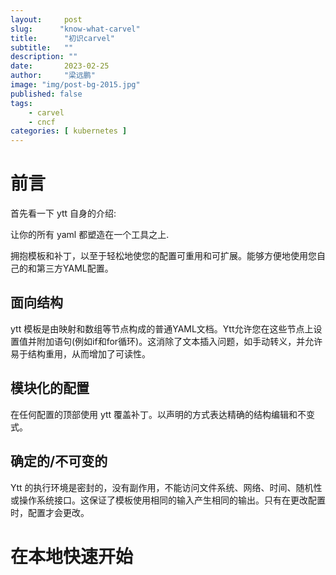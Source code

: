 ```yaml
---
layout:     post 
slug:      "know-what-carvel"
title:      "初识carvel"
subtitle:   ""
description: ""
date:       2023-02-25
author:     "梁远鹏"
image: "img/post-bg-2015.jpg"
published: false
tags:
    - carvel 
    - cncf
categories: [ kubernetes ]
---
```



# 前言    

首先看一下 ytt 自身的介绍:

让你的所有 yaml 都塑造在一个工具之上.

拥抱模板和补丁，以至于轻松地使您的配置可重用和可扩展。能够方便地使用您自己的和第三方YAML配置。

## 面向结构

ytt 模板是由映射和数组等节点构成的普通YAML文档。Ytt允许您在这些节点上设置值并附加语句(例如if和for循环)。这消除了文本插入问题，如手动转义，并允许易于结构重用，从而增加了可读性。

## 模块化的配置

在任何配置的顶部使用 ytt 覆盖补丁。以声明的方式表达精确的结构编辑和不变式。

## 确定的/不可变的

Ytt 的执行环境是密封的，没有副作用，不能访问文件系统、网络、时间、随机性或操作系统接口。这保证了模板使用相同的输入产生相同的输出。只有在更改配置时，配置才会更改。


# 在本地快速开始
